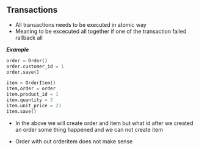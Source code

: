 ## Transactions

- All transactions needs to be executed in atomic way
- Meaning to be excecuted all together if one of the transaction failed rallback all

___Example___
```python
order = Order()
order.customer_id = 1
order.save()

item = OrderItem()
item,order = order
item.product_id = 1
item.quantity = 3
item.unit_price = 23
item.save()

```
- In the above we will create order and item but what id after we created an order some thing happened and we can not create item

- Order with out orderitem does not make sense


